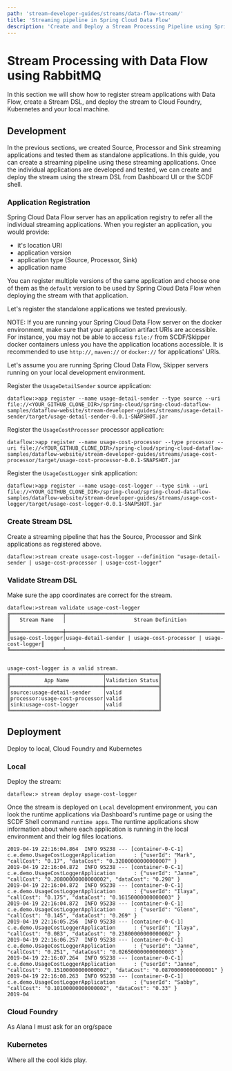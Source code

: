 ```yaml
---
path: 'stream-developer-guides/streams/data-flow-stream/'
title: 'Streaming pipeline in Spring Cloud Data Flow'
description: 'Create and Deploy a Stream Processing Pipeline using Spring Cloud Data Flow'
---
```


# Stream Processing with Data Flow using RabbitMQ

In this section we will show how to register stream applications with Data Flow, create a Stream DSL, and deploy the stream to Cloud Foundry, Kubernetes and your local machine.

## Development

In the previous sections, we created Source, Processor and Sink streaming applications and tested them as standalone applications.
In this guide, you can create a streaming pipeline using these streaming applications.
Once the individual applications are developed and tested, we can create and deploy the stream using the stream DSL from Dashboard UI or the SCDF shell.

### Application Registration

Spring Cloud Data Flow server has an application registry to refer all the individual streaming applications.
When you register an application, you would provide:

- it's location URI
- application version
- application type (Source, Processor, Sink)
- application name

You can register multiple versions of the same application and choose one of them as the `default` version to be used by Spring Cloud Data Flow when deploying the stream with that application.

Let's register the standalone applications we tested previously.

NOTE: If you are running your Spring Cloud Data Flow server on the docker environment, make sure that your application artifact URIs are accessible.
For instance, you may not be able to access `file:/` from SCDF/Skipper docker containers unless you have the application locations accessible.
It is recommended to use `http://`, `maven://` or `docker://` for applications' URIs.

Let's assume you are running Spring Cloud Data Flow, Skipper servers running on your local development environment.

Register the `UsageDetailSender` source application:

```
dataflow:>app register --name usage-detail-sender --type source --uri file://<YOUR_GITHUB_CLONE_DIR>/spring-cloud/spring-cloud-dataflow-samples/dataflow-website/stream-developer-guides/streams/usage-detail-sender/target/usage-detail-sender-0.0.1-SNAPSHOT.jar
```

Register the `UsageCostProcessor` processor application:

```
dataflow:>app register --name usage-cost-processor --type processor --uri file://<YOUR_GITHUB_CLONE_DIR>/spring-cloud/spring-cloud-dataflow-samples/dataflow-website/stream-developer-guides/streams/usage-cost-processor/target/usage-cost-processor-0.0.1-SNAPSHOT.jar
```

Register the `UsageCostLogger` sink application:

```
dataflow:>app register --name usage-cost-logger --type sink --uri file://<YOUR_GITHUB_CLONE_DIR>/spring-cloud/spring-cloud-dataflow-samples/dataflow-website/stream-developer-guides/streams/usage-cost-logger/target/usage-cost-logger-0.0.1-SNAPSHOT.jar
```

### Create Stream DSL

Create a streaming pipeline that has the Source, Processor and Sink applications as registered above.

```
dataflow:>stream create usage-cost-logger --definition "usage-detail-sender | usage-cost-processor | usage-cost-logger"
```

### Validate Stream DSL

Make sure the app coordinates are correct for the stream.

```
dataflow:>stream validate usage-cost-logger
╔═════════════════╤══════════════════════════════════════════════════════════════╗
║   Stream Name   │                      Stream Definition                       ║
╠═════════════════╪══════════════════════════════════════════════════════════════╣
║usage-cost-logger│usage-detail-sender | usage-cost-processor | usage-cost-logger║
╚═════════════════╧══════════════════════════════════════════════════════════════╝


usage-cost-logger is a valid stream.
╔══════════════════════════════╤═════════════════╗
║           App Name           │Validation Status║
╠══════════════════════════════╪═════════════════╣
║source:usage-detail-sender    │valid            ║
║processor:usage-cost-processor│valid            ║
║sink:usage-cost-logger        │valid            ║
╚══════════════════════════════╧═════════════════╝

```

## Deployment

Deploy to local, Cloud Foundry and Kubernetes

### Local

Deploy the stream:

```
dataflow:> stream deploy usage-cost-logger
```

Once the stream is deployed on `Local` development environment, you can look the runtime applications via Dashboard's runtime page or using the SCDF Shell command `runtime apps`.
The runtime applications show information about where each application is running in the local environment and their log files locations.

```
2019-04-19 22:16:04.864  INFO 95238 --- [container-0-C-1] c.e.demo.UsageCostLoggerApplication      : {"userId": "Mark", "callCost": "0.17", "dataCost": "0.32800000000000007" }
2019-04-19 22:16:04.872  INFO 95238 --- [container-0-C-1] c.e.demo.UsageCostLoggerApplication      : {"userId": "Janne", "callCost": "0.20800000000000002", "dataCost": "0.298" }
2019-04-19 22:16:04.872  INFO 95238 --- [container-0-C-1] c.e.demo.UsageCostLoggerApplication      : {"userId": "Ilaya", "callCost": "0.175", "dataCost": "0.16150000000000003" }
2019-04-19 22:16:04.872  INFO 95238 --- [container-0-C-1] c.e.demo.UsageCostLoggerApplication      : {"userId": "Glenn", "callCost": "0.145", "dataCost": "0.269" }
2019-04-19 22:16:05.256  INFO 95238 --- [container-0-C-1] c.e.demo.UsageCostLoggerApplication      : {"userId": "Ilaya", "callCost": "0.083", "dataCost": "0.23800000000000002" }
2019-04-19 22:16:06.257  INFO 95238 --- [container-0-C-1] c.e.demo.UsageCostLoggerApplication      : {"userId": "Janne", "callCost": "0.251", "dataCost": "0.026500000000000003" }
2019-04-19 22:16:07.264  INFO 95238 --- [container-0-C-1] c.e.demo.UsageCostLoggerApplication      : {"userId": "Janne", "callCost": "0.15100000000000002", "dataCost": "0.08700000000000001" }
2019-04-19 22:16:08.263  INFO 95238 --- [container-0-C-1] c.e.demo.UsageCostLoggerApplication      : {"userId": "Sabby", "callCost": "0.10100000000000002", "dataCost": "0.33" }
2019-04
```

### Cloud Foundry

As Alana I must ask for an org/space

### Kubernetes

Where all the cool kids play.
